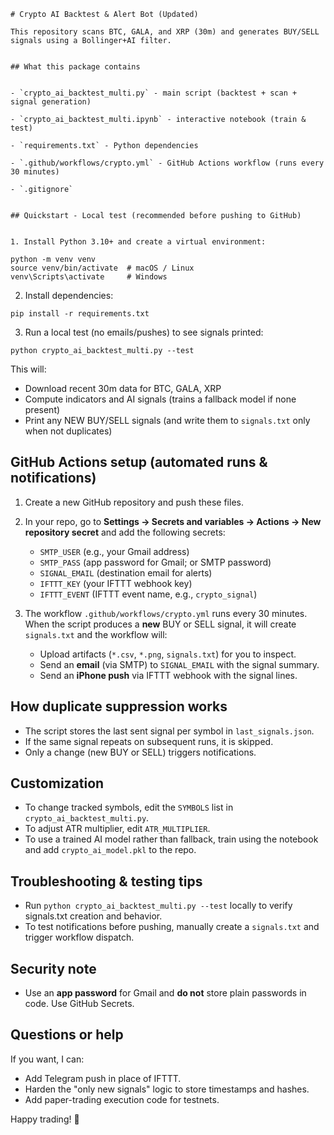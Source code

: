     # Crypto AI Backtest & Alert Bot (Updated)

    This repository scans BTC, GALA, and XRP (30m) and generates BUY/SELL signals using a Bollinger+AI filter.


    ## What this package contains


    - `crypto_ai_backtest_multi.py` - main script (backtest + scan + signal generation)

    - `crypto_ai_backtest_multi.ipynb` - interactive notebook (train & test)

    - `requirements.txt` - Python dependencies

    - `.github/workflows/crypto.yml` - GitHub Actions workflow (runs every 30 minutes)

    - `.gitignore`


    ## Quickstart - Local test (recommended before pushing to GitHub)


    1. Install Python 3.10+ and create a virtual environment:

```
python -m venv venv
source venv/bin/activate  # macOS / Linux
venv\Scripts\activate     # Windows
```

2. Install dependencies:

```
pip install -r requirements.txt
```

3. Run a local test (no emails/pushes) to see signals printed:

```
python crypto_ai_backtest_multi.py --test
```

This will:
- Download recent 30m data for BTC, GALA, XRP
- Compute indicators and AI signals (trains a fallback model if none present)
- Print any NEW BUY/SELL signals (and write them to `signals.txt` only when not duplicates)


## GitHub Actions setup (automated runs & notifications)

1. Create a new GitHub repository and push these files.
2. In your repo, go to **Settings → Secrets and variables → Actions → New repository secret** and add the following secrets:
   - `SMTP_USER` (e.g., your Gmail address)
   - `SMTP_PASS` (app password for Gmail; or SMTP password)
   - `SIGNAL_EMAIL` (destination email for alerts)
   - `IFTTT_KEY` (your IFTTT webhook key)
   - `IFTTT_EVENT` (IFTTT event name, e.g., `crypto_signal`)

3. The workflow `.github/workflows/crypto.yml` runs every 30 minutes. When the script produces a **new** BUY or SELL signal, it will create `signals.txt` and the workflow will:
   - Upload artifacts (`*.csv`, `*.png`, `signals.txt`) for you to inspect.
   - Send an **email** (via SMTP) to `SIGNAL_EMAIL` with the signal summary.
   - Send an **iPhone push** via IFTTT webhook with the signal lines.


## How duplicate suppression works

- The script stores the last sent signal per symbol in `last_signals.json`.
- If the same signal repeats on subsequent runs, it is skipped.
- Only a change (new BUY or SELL) triggers notifications.


## Customization

- To change tracked symbols, edit the `SYMBOLS` list in `crypto_ai_backtest_multi.py`.
- To adjust ATR multiplier, edit `ATR_MULTIPLIER`.
- To use a trained AI model rather than fallback, train using the notebook and add `crypto_ai_model.pkl` to the repo.


## Troubleshooting & testing tips

- Run `python crypto_ai_backtest_multi.py --test` locally to verify signals.txt creation and behavior.
- To test notifications before pushing, manually create a `signals.txt` and trigger workflow dispatch.


## Security note

- Use an **app password** for Gmail and **do not** store plain passwords in code. Use GitHub Secrets.


## Questions or help

If you want, I can:
- Add Telegram push in place of IFTTT.
- Harden the "only new signals" logic to store timestamps and hashes.
- Add paper-trading execution code for testnets.

Happy trading! 🚀
